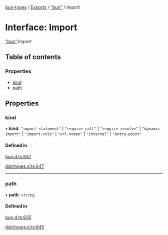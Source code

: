 [bun-types](../README.md) / [Exports](../modules.md) / ["bun"](../modules/bun_.md) / Import

# Interface: Import

["bun"](../modules/bun_.md).Import

## Table of contents

### Properties

- [kind](bun_.Import.md#kind)
- [path](bun_.Import.md#path)

## Properties

### kind

• **kind**: ``"import-statement"`` \| ``"require-call"`` \| ``"require-resolve"`` \| ``"dynamic-import"`` \| ``"import-rule"`` \| ``"url-token"`` \| ``"internal"`` \| ``"entry-point"``

#### Defined in

[bun.d.ts:637](https://github.com/valgaze/bun-types/blob/5e53f27/bun.d.ts#L637)

[dist/types.d.ts:647](https://github.com/valgaze/bun-types/blob/5e53f27/dist/types.d.ts#L647)

___

### path

• **path**: `string`

#### Defined in

[bun.d.ts:635](https://github.com/valgaze/bun-types/blob/5e53f27/bun.d.ts#L635)

[dist/types.d.ts:645](https://github.com/valgaze/bun-types/blob/5e53f27/dist/types.d.ts#L645)
